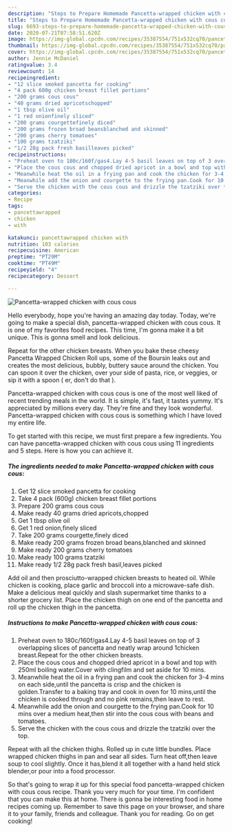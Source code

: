 ```yaml
---
description: "Steps to Prepare Homemade Pancetta-wrapped chicken with cous cous"
title: "Steps to Prepare Homemade Pancetta-wrapped chicken with cous cous"
slug: 6693-steps-to-prepare-homemade-pancetta-wrapped-chicken-with-cous-cous
date: 2020-07-21T07:58:51.620Z
image: https://img-global.cpcdn.com/recipes/35387554/751x532cq70/pancetta-wrapped-chicken-with-cous-cous-recipe-main-photo.jpg
thumbnail: https://img-global.cpcdn.com/recipes/35387554/751x532cq70/pancetta-wrapped-chicken-with-cous-cous-recipe-main-photo.jpg
cover: https://img-global.cpcdn.com/recipes/35387554/751x532cq70/pancetta-wrapped-chicken-with-cous-cous-recipe-main-photo.jpg
author: Jennie McDaniel
ratingvalue: 3.4
reviewcount: 14
recipeingredient:
- "12 slice smoked pancetta for cooking"
- "4 pack 600g chicken breast fillet portions"
- "200 grams cous cous"
- "40 grams dried apricotschopped"
- "1 tbsp olive oil"
- "1 red onionfinely sliced"
- "200 grams courgettefinely diced"
- "200 grams frozen broad beansblanched and skinned"
- "200 grams cherry tomatoes"
- "100 grams tzatziki"
- "1/2 28g pack fresh basilleaves picked"
recipeinstructions:
- "Preheat oven to 180c/160f/gas4.Lay 4-5 basil leaves on top of 3 overlapping slices of pancetta and neatly wrap around 1chicken breast.Repeat for the other chicken breasts."
- "Place the cous cous and chopped dried apricot in a bowl and top with 250ml boiling water.Cover with clingfilm and set aside for 10 mins."
- "Meanwhile heat the oil in a frying pan and cook the chicken for 3-4 mins on each side,until the pancetta is crisp and the chicken is golden.Transfer to a baking tray and cook in oven for 10 mins,until the chicken is cooked through and no pink remains,then leave to rest."
- "Meanwhile add the onion and courgette to the frying pan.Cook for 10 mins over a medium heat,then stir into the cous cous with beans and tomatoes."
- "Serve the chicken with the cous cous and drizzle the tzatziki over the top."
categories:
- Recipe
tags:
- pancettawrapped
- chicken
- with

katakunci: pancettawrapped chicken with 
nutrition: 103 calories
recipecuisine: American
preptime: "PT29M"
cooktime: "PT49M"
recipeyield: "4"
recipecategory: Dessert

---
```



![Pancetta-wrapped chicken with cous cous](https://img-global.cpcdn.com/recipes/35387554/751x532cq70/pancetta-wrapped-chicken-with-cous-cous-recipe-main-photo.jpg)

Hello everybody, hope you're having an amazing day today. Today, we're going to make a special dish, pancetta-wrapped chicken with cous cous. It is one of my favorites food recipes. This time, I'm gonna make it a bit unique. This is gonna smell and look delicious.

Repeat for the other chicken breasts. When you bake these cheesy Pancetta Wrapped Chicken Roll ups, some of the Boursin leaks out and creates the most delicious, bubbly, buttery sauce around the chicken. You can spoon it over the chicken, over your side of pasta, rice, or veggies, or sip it with a spoon ( er, don&#39;t do that ).

Pancetta-wrapped chicken with cous cous is one of the most well liked of recent trending meals in the world. It is simple, it's fast, it tastes yummy. It's appreciated by millions every day. They're fine and they look wonderful. Pancetta-wrapped chicken with cous cous is something which I have loved my entire life.


To get started with this recipe, we must first prepare a few ingredients. You can have pancetta-wrapped chicken with cous cous using 11 ingredients and 5 steps. Here is how you can achieve it.

<!--inarticleads1-->

##### The ingredients needed to make Pancetta-wrapped chicken with cous cous:

1. Get 12 slice smoked pancetta for cooking
1. Take 4 pack (600g) chicken breast fillet portions
1. Prepare 200 grams cous cous
1. Make ready 40 grams dried apricots,chopped
1. Get 1 tbsp olive oil
1. Get 1 red onion,finely sliced
1. Take 200 grams courgette,finely diced
1. Make ready 200 grams frozen broad beans,blanched and skinned
1. Make ready 200 grams cherry tomatoes
1. Make ready 100 grams tzatziki
1. Make ready 1/2 28g pack fresh basil,leaves picked


Add oil and then prosciutto-wrapped chicken breasts to heated oil. While chicken is cooking, place garlic and broccoli into a microwave-safe dish. Make a delicious meal quickly and slash supermarket time thanks to a shorter grocery list. Place the chicken thigh on one end of the pancetta and roll up the chicken thigh in the pancetta. 

<!--inarticleads2-->

##### Instructions to make Pancetta-wrapped chicken with cous cous:

1. Preheat oven to 180c/160f/gas4.Lay 4-5 basil leaves on top of 3 overlapping slices of pancetta and neatly wrap around 1chicken breast.Repeat for the other chicken breasts.
1. Place the cous cous and chopped dried apricot in a bowl and top with 250ml boiling water.Cover with clingfilm and set aside for 10 mins.
1. Meanwhile heat the oil in a frying pan and cook the chicken for 3-4 mins on each side,until the pancetta is crisp and the chicken is golden.Transfer to a baking tray and cook in oven for 10 mins,until the chicken is cooked through and no pink remains,then leave to rest.
1. Meanwhile add the onion and courgette to the frying pan.Cook for 10 mins over a medium heat,then stir into the cous cous with beans and tomatoes.
1. Serve the chicken with the cous cous and drizzle the tzatziki over the top.


Repeat with all the chicken thighs. Rolled up in cute little bundles. Place wrapped chicken thighs in pan and sear all sides. Turn heat off,then leave soup to cool slightly. Once it has,blend it all together with a hand held stick blender,or pour into a food processor. 

So that's going to wrap it up for this special food pancetta-wrapped chicken with cous cous recipe. Thank you very much for your time. I'm confident that you can make this at home. There is gonna be interesting food in home recipes coming up. Remember to save this page on your browser, and share it to your family, friends and colleague. Thank you for reading. Go on get cooking!
